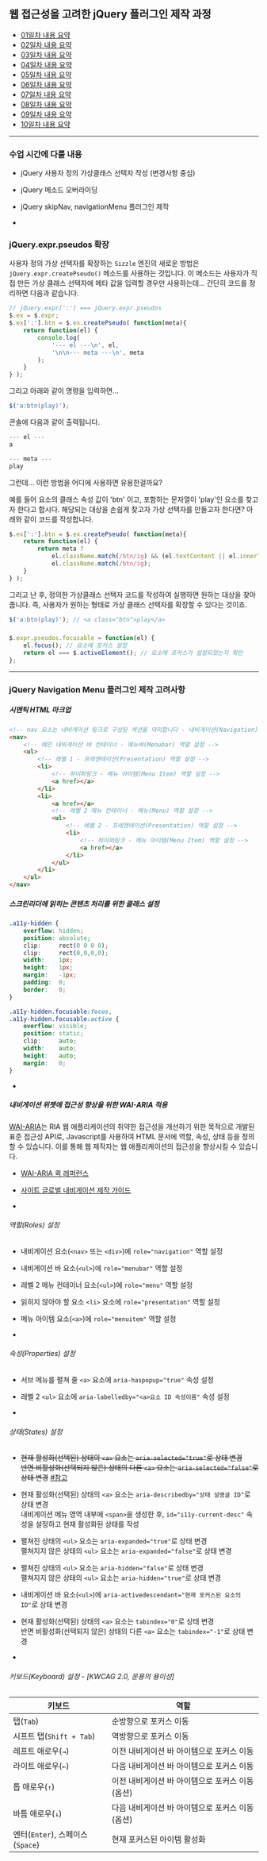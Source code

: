 ## 웹 접근성을 고려한 jQuery 플러그인 제작 과정

- [01일차 내용 요약](DOC/DAY01.md)
- [02일차 내용 요약](DOC/DAY02.md)
- [03일차 내용 요약](DOC/DAY03.md)
- [04일차 내용 요약](DOC/DAY04.md)
- [05일차 내용 요약](DOC/DAY05.md)
- [06일차 내용 요약](DOC/DAY06.md)
- [07일차 내용 요약](DOC/DAY07.md)
- [08일차 내용 요약](DOC/DAY08.md)
- [09일차 내용 요약](DOC/DAY09.md)
- [10일차 내용 요약](DOC/DAY10.md)

---

### 수업 시간에 다룰 내용
- jQuery 사용자 정의 가상클래스 선택자 작성 (변경사항 중심)
- jQuery 메소드 오버라이딩
- jQuery skipNav, navigationMenu 플러그인 제작

-

### jQuery.expr.pseudos 확장

사용자 정의 가상 선택자를 확장하는 `Sizzle` 엔진의 새로운 방법은 `jQuery.expr.createPseudo()` 메소드를 사용하는 것입니다. 이 메소드는 사용자가 직접 만든 가상 클래스 선택자에 메타 값을 입력할 경우만 사용하는데... 간단히 코드를 정리하면 다음과 같습니다.

```js
// jQuery.expr[':'] === jQuery.expr.pseudos
$.ex = $.expr;
$.ex[':'].btn = $.ex.createPseudo( function(meta){
	return function(el) {
		console.log(
			'--- el ---\n', el,
			'\n\n--- meta ---\n', meta
		);
	}
} );
```

그리고 아래와 같이 명령을 입력하면...

```js
$('a:btn(play)');
```

콘솔에 다음과 같이 출력됩니다.

```js
--- el ---
a

--- meta ---
play
```

그런데... 이런 방법을 어디에 사용하면 유용한걸까요?

예를 들어 <a> 요소의 클래스 속성 값이 'btn' 이고,
포함하는 문자열이 'play'인 요소를 찾고자 한다고 합시다.
해당되는 대상을 손쉽게 찾고자 가상 선택자를 만들고자 한다면?
아래와 같이 코드를 작성합니다.

```js
$.ex[':'].btn = $.ex.createPseudo( function(meta){
	return function(el) {
		return meta ?
			el.className.match(/btn/ig) && (el.textContent || el.innerText) === meta :
			el.className.match(/btn/ig);
	}
} );
```

그리고 난 후, 정의한 가상클래스 선택자 코드를 작성하여 실행하면 원하는 대상을 찾아줍니다.
즉, 사용자가 원하는 형태로 가상 클래스 선택자를 확장할 수 있다는 것이죠.

```js
$('a:btn(play)'); // <a class="btn">play</a>
```

###

```js
$.expr.pseudos.focusable = function(el) {
    el.focus(); // 요소에 포커스 설정
    return el === $.activeElement(); // 요소에 포커스가 설정되었는지 확인
};
```

---

### jQuery Navigation Menu 플러그인 제작 고려사항

##### 시멘틱 HTML 마크업
```html
<!-- nav 요소는 내비게이션 링크로 구성된 섹션을 의미합니다 - 내비게이션(Navigation) 역할 설정 -->
<nav>
	<!-- 메인 내비게이션 바 컨테이너 - 메뉴바(Menubar) 역할 설정 -->
	<ul>
		<!-- 레벨 1 - 프레젠테이션(Presentation) 역할 설정 -->
		<li>
			<!-- 하이퍼링크 - 메뉴 아이템(Menu Item) 역할 설정 -->
			<a href></a>
		</li>
		<li>
			<a href></a>
			<!-- 레벨 2 메뉴 컨테이너 - 메뉴(Menu) 역할 설정 -->
			<ul>
				<!-- 레벨 2 - 프레젠테이션(Presentation) 역할 설정 -->
				<li>
					<!-- 하이퍼링크 - 메뉴 아이템(Menu Item) 역할 설정 -->
					<a href></a>
				</li>
			</ul>
		</li>
	</ul>
</nav>
```

##### 스크린리더에 읽히는 콘텐츠 처리를 위한 클래스 설정
```css
.a11y-hidden {
	overflow: hidden;
	position: absolute;
	clip:     rect(0 0 0 0);
	clip:     rect(0,0,0,0);
	width:    1px;
	height:   1px;
	margin:   -1px;
	padding:  0;
	border:   0;
}

.a11y-hidden.focusable:focus,
.a11y-hidden.focusable:active {
	overflow: visible;
	position: static;
	clip:     auto;
	width:    auto;
	height:   auto;
	margin:   0;
}
```

-

##### 내비게이션 위젯에 접근성 향상을 위한 WAI-ARIA 적용
[WAI-ARIA](http://www.w3.org/TR/wai-aria/)는 RIA 웹 애플리케이션의 취약한 접근성을 개선하기 위한 목적으로 개발된 표준 접근성 API로, Javascript를 사용하여 HTML 문서에 역할, 속성, 상태 등을 정의할 수 있습니다. 이를 통해 웹 제작자는 웹 애플리케이션의 접근성을 향상시킬 수 있습니다.

- [WAI-ARIA 퀵 레퍼런스](http://www.w3.org/TR/wai-aria/appendices#quickref)
- [사이트 글로벌 내비게이션 제작 가이드](http://www.w3.org/TR/wai-aria-practices/#Site_Navigator_General)

-

###### 역할(Roles) 설정
- 내비게이션 요소(`<nav>` 또는 `<div>`)에 `role="navigation"` 역할 설정
- 내비게이션 바 요소(`<ul>`)에 `role="menubar"` 역할 설정
- 레벨 2 메뉴 컨테이너 요소(`<ul>`)에 `role="menu"` 역할 설정
- 읽히지 않아야 할 요소 `<li>` 요소에 `role="presentation"` 역할 설정
- 메뉴 아이템 요소(`<a>`)에 `role="menuitem"` 역할 설정

-

###### 속성(Properties) 설정
- 서브 메뉴를 펼쳐 줄 `<a>` 요소에 `aria-haspopup="true"` 속성 설정
- 레벨 2 `<ul>` 요소에 `aria-labelledby="<a>요소 ID 속성이름"` 속성 설정

-

###### 상태(States) 설정
- ~~현재 활성화(선택된) 상태의 `<a>` 요소는 `aria-selected="true"`로 상태 변경<br>
	반면 비활성화(선택되지 않은) 상태의 다른 `<a>` 요소는 `aria-selected="false"`로 상태 변경~~ [#참고](http://www.w3.org/TR/wai-aria/roles#menuitem)
- 현재 활성화(선택된) 상태의 `<a>` 요소는 `aria-describedby="상태 설명글 ID"`로 상태 변경<br> 내비게이션 메뉴 영역 내부에 `<span>`을 생성한 후, `id="i11y-current-desc"` 속성을 설정하고 현재 활성화된 상태를 작성
- 펼쳐진 상태의 `<ul>` 요소는 `aria-expanded="true"`로 상태 변경<br>
	펼쳐지지 않은 상태의 `<ul>` 요소는 `aria-expanded="false"`로 상태 변경
- 펼쳐진 상태의 `<ul>` 요소는 `aria-hidden="false"`로 상태 변경<br>
	펼쳐지지 않은 상태의 `<ul>` 요소는 `aria-hidden="true"`로 상태 변경
- 내비게이션 바 요소(`<ul>`)에 `aria-activedescendant="현재 포커스된 요소의 ID"`로 상태 변경
- 현재 활성화(선택된) 상태의 `<a>` 요소는 `tabindex="0"`로 상태 변경<br>
	반면 비활성화(선택되지 않은) 상태의 다른 `<a>` 요소는 `tabindex="-1"`로 상태 변경

-

###### 키보드(Keyboard) 설정 - [KWCAG 2.0, 운용의 용이성]
키보드 | 역할
--- | ---
탭(`Tab`) | 순방향으로 포커스 이동
시프트 탭(`Shift + Tab`) | 역방향으로 포커스 이동
레프트 애로우(`→`) | 이전 내비게이션 바 아이템으로 포커스 이동
라이트 애로우(`←`) | 다음 내비게이션 바 아이템으로 포커스 이동
톱 애로우(`↑`) | 이전 내비게이션 바 아이템으로 포커스 이동 (옵션)
바틈 애로우(`↓`) | 다음 내비게이션 바 아이템으로 포커스 이동 (옵션)
엔터(`Enter`), 스페이스(`Space`) | 현재 포커스된 아이템 활성화
